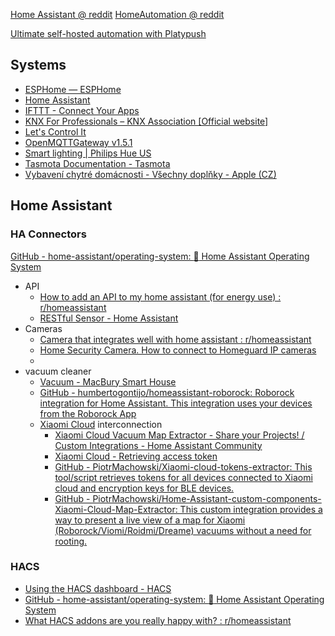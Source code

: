 

[Home Assistant @ reddit](https://www.reddit.com/r/homeassistant/)
[HomeAutomation @ reddit](https://www.reddit.com/r/homeautomation/)

[Ultimate self-hosted automation with Platypush](https://blog.platypush.tech/article/Ultimate-self-hosted-automation-with-Platypush)
## Systems

- [ESPHome — ESPHome](https://esphome.io/)
- [Home Assistant](https://www.home-assistant.io/)
- [IFTTT - Connect Your Apps](https://ifttt.com/)
- [KNX For Professionals – KNX Association \[Official website\]](https://www.knx.org/knx-en/for-professionals/index.php)
- [Let's Control It](https://www.letscontrolit.com/wiki/index.php?title=Main_Page)
- [OpenMQTTGateway v1.5.1](https://docs.openmqttgateway.com/)
- [Smart lighting | Philips Hue US](https://www.philips-hue.com/en-us)
- [Tasmota Documentation - Tasmota](https://tasmota.github.io/docs/)
- [Vybavení chytré domácnosti - Všechny doplňky - Apple (CZ)](https://www.apple.com/cz/shop/accessories/all/homekit)

## Home Assistant


### HA Connectors

[GitHub - home-assistant/operating-system: :beginner: Home Assistant Operating System](https://github.com/home-assistant/operating-system)


- API
	- [How to add an API to my home assistant (for energy use) : r/homeassistant](https://www.reddit.com/r/homeassistant/comments/11wadnm/how_to_add_an_api_to_my_home_assistant_for_energy/)
	- [RESTful Sensor - Home Assistant](https://www.home-assistant.io/integrations/sensor.rest/)
- Cameras
	- [Camera that integrates well with home assistant : r/homeassistant](https://www.reddit.com/r/homeassistant/comments/18kgypp/camera_that_integrates_well_with_home_assistant/)
	- [Home Security Camera. How to connect to Homeguard IP cameras](https://home-security-camera.com/how-to-connect-to-homeguard-ip-cameras.htm)
	- 
- vacuum cleaner
	- [Vacuum - MacBury Smart House](https://macbury.github.io/SmartHouse/HomeAssistant/Vacuum/)
	- [GitHub - humbertogontijo/homeassistant-roborock: Roborock integration for Home Assistant. This integration uses your devices from the Roborock App](https://github.com/humbertogontijo/homeassistant-roborock)
	- [Xiaomi Cloud](https://i.mi.com/) interconnection
		- [Xiaomi Cloud Vacuum Map Extractor - Share your Projects! / Custom Integrations - Home Assistant Community](https://community.home-assistant.io/t/xiaomi-cloud-vacuum-map-extractor/231292)
		- [Xiaomi Cloud - Retrieving access token](https://www.home-assistant.io/integrations/xiaomi_miio/#retrieving-the-access-token)
		- [GitHub - PiotrMachowski/Xiaomi-cloud-tokens-extractor: This tool/script retrieves tokens for all devices connected to Xiaomi cloud and encryption keys for BLE devices.](https://github.com/PiotrMachowski/Xiaomi-cloud-tokens-extractor)
		- [GitHub - PiotrMachowski/Home-Assistant-custom-components-Xiaomi-Cloud-Map-Extractor: This custom integration provides a way to present a live view of a map for Xiaomi (Roborock/Viomi/Roidmi/Dreame) vacuums without a need for rooting.](https://github.com/PiotrMachowski/Home-Assistant-custom-components-Xiaomi-Cloud-Map-Extractor?tab=readme-ov-file)


### HACS

- [Using the HACS dashboard - HACS](https://hacs.xyz/)
- [GitHub - home-assistant/operating-system: :beginner: Home Assistant Operating System](https://github.com/home-assistant/operating-system)
- [What HACS addons are you really happy with? : r/homeassistant](https://www.reddit.com/r/homeassistant/comments/nhitiw/what_hacs_addons_are_you_really_happy_with/)
